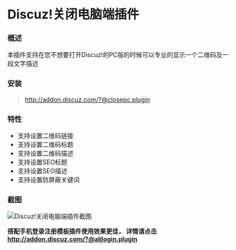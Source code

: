 # Discuz!关闭电脑端插件

### 概述

本插件支持在您不想要打开Discuz!的PC版的时候可以专业的显示一个二维码及一段文字描述

### 安装

> http://addon.discuz.com/?@closepc.plugin

### 特性

* 支持设置二维码链接
* 支持设置二维码标题
* 支持设置二维码描述
* 支持设置SEO标题
* 支持设置SEO描述
* 支持设置防屏蔽关键词

### 截图

![Discuz!关闭电脑端插件截图](http://addon.discuz.com/resource/preview/30020/0.jpg?6lC3b)

**搭配手机登录注册模板插件使用效果更佳， 详情请点击 http://addon.discuz.com/?@aljlogin.plugin**


